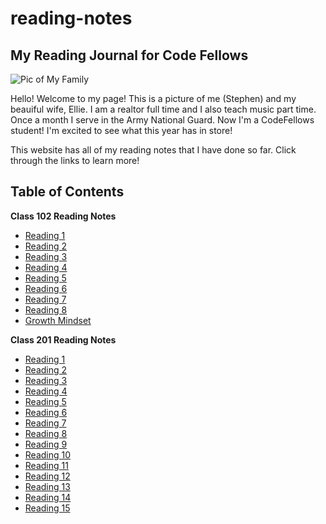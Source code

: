 # reading-notes
## **My Reading Journal for Code Fellows**

![Pic of My Family](https://scontent.fphx1-1.fna.fbcdn.net/v/t1.6435-9/88363698_10220680755505363_2548429883147550720_n.jpg?_nc_cat=110&ccb=1-7&_nc_sid=174925&_nc_ohc=xWNzcj12ZBcAX8HVz1y&_nc_ht=scontent.fphx1-1.fna&oh=00_AfAUMGVWv_2cHcddobgw07iwMOAF31a2UscqKAfiru8xzQ&oe=63E5309B)

Hello! Welcome to my page! This is a picture of me (Stephen) and my beauiful wife, Ellie. I am a realtor full time and I also teach music part time. Once a month I serve in the Army National Guard. Now I'm a CodeFellows student! I'm excited to see what this year has in store! 

This website has all of my reading notes that I have done so far. Click through the links to learn more!

## Table of Contents

**Class 102 Reading Notes**

* [Reading 1](./102-Notes/read01.md)
* [Reading 2](./102-Notes/read02.md)
* [Reading 3](./102-Notes/read03.md)
* [Reading 4](./102-Notes/read04.md)
* [Reading 5](./102-Notes/read05.md)
* [Reading 6](./102-Notes/read06.md)
* [Reading 7](./102-Notes/read07.md)
* [Reading 8](./102-Notes/read08.md)
* [Growth Mindset](./102-Notes/Growth-Mindset.md)

**Class 201 Reading Notes**

* [Reading 1](./201-Notes/class-01.md)
* [Reading 2](./201-Notes/class-02.md)
* [Reading 3](./201-Notes/class-03.md) 
* [Reading 4](./201-Notes/class-04.md) 
* [Reading 5](./201-Notes/class-05.md)
* [Reading 6](./201-Notes/class-06.md)
* [Reading 7](./201-Notes/class-07.md)
* [Reading 8](./201-Notes/class-08.md)
* [Reading 9](./201-Notes/class-09.md)
* [Reading 10](./201-Notes/class-10.md)
* [Reading 11](./201-Notes/201.11.md)
* [Reading 12](./201-Notes/201.12.md) 
* [Reading 13](./201-Notes/201.13.md)
* [Reading 14](./201-Notes/201.14.md)
* [Reading 15](./201-Notes/201.15.md)
